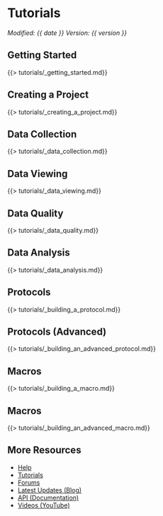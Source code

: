 # Tutorials
*<span class="text-muted">Modified:</span> {{ date }}
<span class="text-muted">Version:</span> {{ version }}*

## Getting Started

{{> tutorials/_getting_started.md}}

## Creating a Project

{{> tutorials/_creating_a_project.md}}

## Data Collection

{{> tutorials/_data_collection.md}}

## Data Viewing

{{> tutorials/_data_viewing.md}}

## Data Quality

{{> tutorials/_data_quality.md}}

## Data Analysis

{{> tutorials/_data_analysis.md}}

## Protocols

{{> tutorials/_building_a_protocol.md}}

## Protocols (Advanced)

{{> tutorials/_building_an_advanced_protocol.md}}

## Macros

{{> tutorials/_building_a_macro.md}}

## Macros

{{> tutorials/_building_an_advanced_macro.md}}

## More Resources

+ [Help](https://photosynq.org/help)
+ [Tutorials](https://photosynq.org/tutorials)
+ [Forums](https://photosynq.org/forums)
+ [Latest Updates (Blog)](https://blog.photosynq.org/)
+ [API (Documentation)](https://photosynq.org/rdoc)
+ [Videos (YouTube)](https://www.youtube.com/channel/UCvJrVf_OUX8ukD01AjmDwSg)

<link rel="stylesheet" href="./node_modules/font-awesome/css/font-awesome.min.css">
<link rel="stylesheet" href="./src/css/photosynq.css">